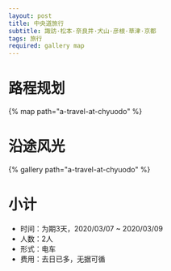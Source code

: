 ```yaml
---
layout: post
title: 中央道旅行
subtitle: 諏訪·松本·奈良井·犬山·彦根·草津·京都
tags: 旅行
required: gallery map
---
```


# 路程规划

{% map path="a-travel-at-chyuodo" %}

# 沿途风光

{% gallery path="a-travel-at-chyuodo" %}

# 小计

- 时间：为期3天，2020/03/07 ~ 2020/03/09
- 人数：2人
- 形式：电车
- 费用：去日已多，无据可循
